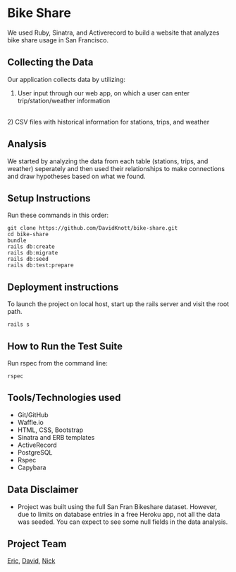 # Bike Share

We used Ruby, Sinatra, and Activerecord to build a website that analyzes bike share usage in San Francisco.

## Collecting the Data
Our application collects data by utilizing:
<br>
1)  User input through our web app, on which a user can enter trip/station/weather information
<br>
2)  CSV files with historical information for stations, trips, and weather


## Analysis
We started by analyzing the data from each table (stations, trips, and weather) seperately and then used their relationships to make connections and draw hypotheses based on what we found.

## Setup Instructions
Run these commands in this order:
```
git clone https://github.com/DavidKnott/bike-share.git
cd bike-share
bundle
rails db:create
rails db:migrate
rails db:seed
rails db:test:prepare
```

## Deployment instructions
To launch the project on local host, start up the rails server and visit the root path.
```
rails s
```

## How to Run the Test Suite
Run rspec from the command line:
```
rspec
```

## Tools/Technologies used
* Git/GitHub
* Waffle.io
* HTML, CSS, Bootstrap
* Sinatra and ERB templates
* ActiveRecord
* PostgreSQL
* Rspec
* Capybara

## Data Disclaimer
* Project was built using the full San Fran Bikeshare dataset. However, due to limits on database entries in a free Heroku app, not all the data was seeded. You can expect to see some null fields in the data analysis. 

## Project Team
[Eric](https://github.com/cews7), [David](https://github.com/DavidKnott), [Nick](https://github.com/njgheorghita)
